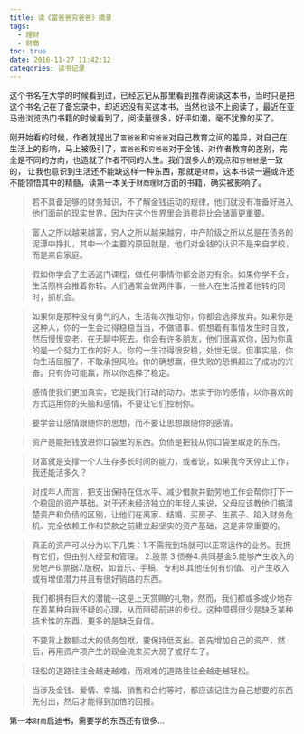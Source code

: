 ```yaml
---
title: 读《富爸爸穷爸爸》摘录
tags:
  - 理财
  - 财商
toc: true
date: 2016-11-27 11:42:12
categories: 读书记录
---
```


这个书名在大学的时候看到过，已经忘记从那里看到推荐阅读这本书，当时只是把这个书名记在了备忘录中，却迟迟没有买这本书，当然也谈不上阅读了，最近在亚马逊浏览热门书籍的时候看到了，阅读量很多，好评如潮，毫不犹豫的买了。
<!--more-->
刚开始看的时候，作者就提出了`富爸爸`和`穷爸爸`对自己教育之间的差异，对自己在生活上的影响，马上被吸引了，`富爸爸`和`穷爸爸`对于金钱、对作者教育的差别，完全是不同的方向，也造就了作者不同的人生。我们很多人的观点和`穷爸爸`是一致的， 让我也意识到生活还不能缺这样一种东西，那就是`财商`，这本书读一遍或许还不能领悟其中的精髓，读第一本关于`财商理财`方面的书籍，确实被影响了。

> 若不具备足够的财务知识，不了解金钱运动的规律，他们就没有准备好进入他们面前的现实世界，因为在这个世界里会消费将比会储蓄更重要。

> 富人之所以越来越富，穷人之所以越来越穷，中产阶级之所以总是在债务的泥潭中挣扎，其中一个主要的原因就是，他们对金钱的认识不是来自学校，而是来自家庭。

> 假如你学会了生活这门课程，做任何事情你都会游刃有余。如果你学不会，生活照样会推着你转。人们通常会做两件事，一些人在生活推着他转的同时，抓机会。

> 如果你是那种没有勇气的人，生活每次推动你，你都会选择放弃。如果你是这种人，你的一生会过得稳稳当当，不做错事、假想着有事情发生时自救，然后慢慢变老，在无聊中死去。你会有许多朋友，他们很喜欢你，因为你真的是一个努力工作的好人。你的一生过得很安稳，处世无误。但事实是，你向生活屈服了，不敢承担风险。你的确想赢，但失败的恐惧超过了成功的兴奋。只有你可能赢，所以你选择了稳定。

> 感情使我们更加真实，它是我们行动的动力。忠实于你的感情，以你喜欢的方式运用你的头脑和感情，不要让它们控制你。

> 要学会让感情跟随你的思想，而不要让思想跟随你的感情。

> 资产是能把钱放进你口袋里的东西。负债是把钱从你口袋里取走的东西。

> 财富就是支撑一个人生存多长时间的能力，或者说，如果我今天停止工作，我还能活多久？

> 对成年人而言，把支出保持在低水平、减少借款并勤劳地工作会帮你打下一个稳固的资产基础。对于还未经济独立的年轻人来说，父母应该教他们搞清楚资产和负债的区别，让他们在离家、结婚、买房子、生孩子、陷入财务危机、完全依赖工作和贷款之前建立起坚实的资产基础，这是非常重要的。

> 真正的资产可以分为以下几类：1.不需我到场就可以正常运作的业务。我拥有它们，但由别人经营和管理。 2.股票 3.债券4.共同基金5.能够产生收入的房地产6.票据7.版税，如音乐、手稿、专利8.其他任何有价值、可产生收入或有增值潜力并且有很好销路的东西。

> 我们都拥有巨大的潜能--这是上天赏赐的礼物，然而，我们都或多或少地存在着某种自我怀疑的心理，从而阻碍前进的步伐。这种障碍很少是缺乏某种技术性的东西，更多的是缺乏自信。

> 不要背上数额过大的债务包袱，要保持低支出。首先增加自己的资产，然后，再用资产项产生的现金流来买大房子或好车子。

> 轻松的道路往往会越走越难，而艰难的道路往往会越走越轻松。

> 当涉及金钱、爱情、幸福、销售和合约等时，都应该记住为自己想要的东西先付出，然后才能得到加倍的回报。

第一本`财商`启迪书，需要学的东西还有很多...
